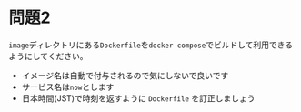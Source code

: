 # 問題2

`image`ディレクトリにある`Dockerfile`を`docker compose`でビルドして利用できるようにしてください。

* イメージ名は自動で付与されるので気にしないで良いです
* サービス名は`now`とします
* 日本時間(JST)で時刻を返すように `Dockerfile` を訂正しましょう
